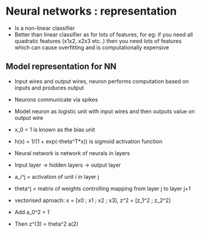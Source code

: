 # Neural networks : representation

- Is a non-linear classifier
- Better than linear classifier as for lots of features, for eg: if you need all quadratic features (x1x2, x2x3 etc..) then you need lots of features which can cause overfitting and is computationally expensive

## Model representation for NN
- Input wires and output wires, neuron performs computation based on inputs and produces output
- Neurons communicate via spikes
- Model neuron as logistic unit with input wires and then outputs value on output wire
- x_0 = 1 is known as the bias unit
- h(x) = 1/(1 + exp(-theta^T*x)) is sigmoid activation function
- Neural network is network of neurals in layers
- Input layer -> hidden layers -> output layer
- a_i^j = activation of unit i in layer j
- theta^j = matrix of weights controlling mapping from layer j to layer j+1

- vectorised aproach: x = [x0 ; x1 ; x2 ; x3], z^2 = [z_1^2 ; z_2^2]

- Add a_0^2 = 1
- Then z^(3) = theta^2 a(2) 




